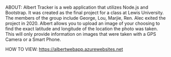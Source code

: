 
ABOUT:
Albert Tracker is a web application that utilizes Node.js and Bootstrap. It was created as the final project for a class at Lewis University. The members of the group include George, Lou, Marjie, Ren. Alec exited the project in 2020. Albert allows you to upload an image of your choosing to find the exact latitude and longitude of the location the photo was taken. This will only provide information on images that were taken with a GPS Camera or a Smart Phone.

HOW TO VIEW:
	https://albertwebapp.azurewebsites.net
